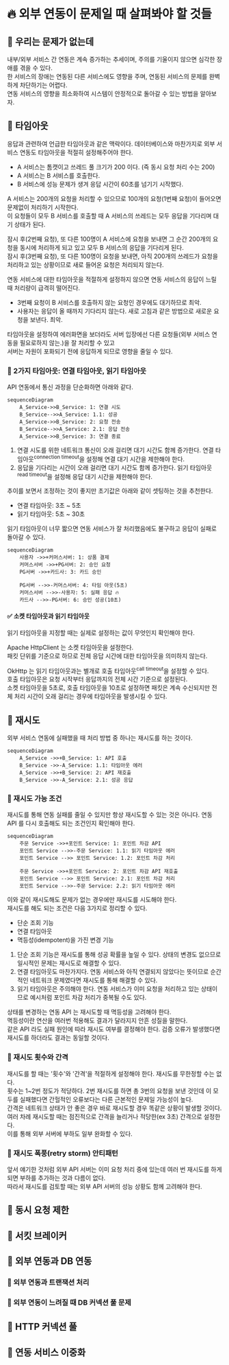 # 🔥 외부 연동이 문제일 때 살펴봐야 할 것들

## 🚀 우리는 문제가 없는데

내부/외부 서비스 간 연동은 계속 증가하는 추세이며, 주의를 기울이지 않으면 심각한 장애를 겪을 수 있다.  
한 서비스의 장애는 연동된 다른 서비스에도 영향을 주며, 연동된 서비스의 문제를 완벽하게 차단하기는 어렵다.  
연동 서비스의 영향을 최소화하여 시스템이 안정적으로 돌아갈 수 있는 방법을 알아보자.

## 🚀 타임아웃

응답과 관련하여 언급한 타임아웃과 같은 맥락이다. 데이터베이스와 마찬가지로 외부 서비스 연동도 타임아웃을 적절히 설정해주어야 한다.  

- A 서비스는 톰캣이고 쓰레드 풀 크기가 200 이다. (즉 동시 요청 처리 수는 200)
- A 서비스는 B 서비스를 호출한다.
- B 서비스에 성능 문제가 생겨 응답 시간이 60초를 넘기기 시작했다.

A 서비스는 200개의 요청을 처리할 수 있으므로 100개의 요청(1번째 요청)이 들어오면 문제없이 처리하기 시작한다.  
이 요청들이 모두 B 서비스를 호출할 때 A 서비스의 쓰레드는 모두 응답을 기다리며 대기 상태가 된다.  

잠시 후(2번째 요청), 또 다른 100명이 A 서비스에 요청을 보내면 그 순간 200개의 요청을 동시에 처리하게 되고 있고 모두 B 서비스의 응답을 기다리게 된다.  
잠시 후(3번째 요청), 또 다른 100명이 요청을 보내면, 아직 200개의 쓰레드가 요청을 처리하고 있는 상황이므로 새로 들어온 요청은 처리되지 않는다.  

연동 서비스에 대한 타임아웃을 적절하게 설정하지 않으면 연동 서비스의 응답이 느릴 때 처리량이 급격히 떨어진다.  

- 3번째 요청이 B 서비스를 호출하지 않는 요청인 경우에도 대기하므로 최악.
- 사용자는 응답이 올 때까지 기다리지 않는다. 새로 고침과 같은 방법으로 새로운 요청을 보낸다. 최악.

타임아웃을 설정하여 에러화면을 보더라도 서버 입장에선 다른 요청들(외부 서비스 연동을 필요로하지 않는.)을 잘 처리할 수 있고  
서버는 자원이 포화되기 전에 응답하게 되므로 영향을 줄일 수 있다.  

### 🎯 2가지 타임아웃: 연결 타임아웃, 읽기 타임아웃 

API 연동에서 통신 과정을 단순화하면 아래와 같다.  

```mermaid
sequenceDiagram
    A_Service->>B_Service: 1: 연결 시도
    B_Service-->>A_Service: 1.1: 성공
    A_Service->>B_Service: 2: 요청 전송
    B_Service-->>A_Service: 2.1: 응답 전송
    A_Service->>B_Service: 3: 연결 종료
```

1. 연결 시도를 위한 네트워크 통신이 오래 걸리면 대기 시간도 함께 증가한다. 연결 타임아웃<sup>connection timeout</sup>을 설정해 연결 대기 시간을 제한해야 한다.  
2. 응답을 기다리는 시간이 오래 걸리면 대기 시간도 함께 증가한다. 읽기 타임아웃<sup>read timeout</sup>을 설정해 응답 대기 시간을 제한해야 한다.  

추이를 보면서 조정하는 것이 좋지만 초기값은 아래와 같이 셋팅하는 것을 추천한다.  

- 연결 타임아웃: 3초 ~ 5초
- 읽기 타임아웃: 5초 ~ 30초

읽기 타임아웃이 너무 짧으면 연동 서비스가 잘 처리했음에도 불구하고 응답이 실패로 돌아갈 수 있다.  

```mermaid
sequenceDiagram
    사용자 ->>+커머스서버: 1: 상품 결제
    커머스서버 ->>+PG서버: 2: 승인 요청
    PG서버 ->>+카드사: 3: 카드 승인

    PG서버 -->>-커머스서버: 4: 타임 아웃(5초)
    커머스서버 -->>-사용자: 5: 실패 응답 🔥
    카드사 -->>-PG서버: 6: 승인 성공(10초)
```

#### ✅ 소켓 타임아웃과 읽기 타임아웃

읽기 타임아웃을 지정할 때는 실제로 설정하는 값이 무엇인지 확인해야 한다.  

Apache HttpClient 는 소켓 타임아웃을 설정한다.  
패킷 단위를 기준으로 하므로 전체 응답 시간에 대한 타임아웃을 의미하지 않는다.  

OkHttp 는 읽기 타임아웃과는 별개로 호출 타임아웃<sup>call timeout</sup>을 설정할 수 있다.  
호출 타임아웃은 요청 시작부터 응답까지의 전체 시간 기준으로 설정된다.  
소켓 타임아웃을 5초로, 호출 타임아웃을 10초로 설정하면 패킷은 계속 수신되지만 전체 처리 시간이 오래 걸리는 경우에 타임아웃을 발생시킬 수 있다.  

## 🚀 재시도

외부 서비스 연동에 실패했을 때 처리 방법 중 하나는 재시도를 하는 것이다.  

```mermaid
sequenceDiagram
    A_Service ->>+B_Service: 1: API 호출
    B_Service ->>-A_Service: 1.1: 타임아웃 에러
    A_Service ->>+B_Service: 2: API 재호출
    B_Service ->>-A_Service: 2.1: 성공 응답
```

### 🎯 재시도 가능 조건

재시도를 통해 연동 실패를 줄일 수 있지만 항상 재시도할 수 있는 것은 아니다. 연동 API 를 다시 호출해도 되는 조건인지 확인해야 한다.  

```mermaid
sequenceDiagram
    주문 Service ->>+포인트 Service: 1: 포인트 차감 API
    포인트 Service -->>-주문 Service: 1.1: 읽기 타임아웃 에러
    포인트 Service -->> 포인트 Service: 1.2: 포인트 차감 처리

    주문 Service ->>+포인트 Service: 2: 포인트 차감 API 재호출
    포인트 Service -->> 포인트 Service: 2.1: 포인트 차감 처리
    포인트 Service -->>-주문 Service: 2.2: 읽기 타임아웃 에러
```

이와 같이 재시도해도 문제가 없는 경우에만 재시도를 시도해야 한다.  
재시도를 해도 되는 조건은 다음 3가지로 정리할 수 있다.  

- 단순 조회 기능
- 연결 타임아웃
- 멱등성(idempotent)을 가진 변경 기능

1. 단순 조회 기능은 재시도를 통해 성공 확률을 높일 수 있다. 상태의 변경도 없으므로 일시적인 문제는 재시도로 해결할 수 있다.  
2. 연결 타임아웃도 마찬가지다. 연동 서비스와 아직 연결되지 않았다는 뜻이므로 순간적인 네트워크 문제였다면 재시도를 통해 해결할 수 있다.  
3. 읽기 타임아웃은 주의해야 한다. 연동 서비스가 이미 요청을 처리하고 있는 상태이므로 예시처럼 포인트 차감 처리가 중복될 수도 있다.

상태를 변경하는 연동 API 는 재시도할 때 멱등성을 고려해야 한다.  
멱등성이란 연산을 여러번 적용해도 결과가 달라지지 안흔 성질을 말한다.  
같은 API 라도 실패 원인에 따라 재시도 여부를 결정해야 한다. 검증 오류가 발생했다면 재시도를 하더라도 결과는 동일할 것이다.  

### 🎯 재시도 횟수와 간격

재시도를 할 때는 '횟수'와 '간격'을 적절하게 설정해야 한다. 재시도를 무한정할 수는 없다.  
횟수는 1~2번 정도가 적당하다. 2번 재시도를 하면 총 3번의 요청을 보낸 것인데 이 모두를 실패했다면 간헐적인 오류보다는 다른 근본적인 문제일 가능성이 높다.  
간격은 네트워크 상태가 안 좋은 경우 바로 재시도할 경우 똑같은 상황이 발생할 것이다.  
여러 차례 재시도할 때는 점진적으로 간격을 늘리거나 적당한(ex 3초) 간격으로 설정한다.  
이를 통해 외부 서버에 부하도 일부 완화할 수 있다.  

### 🎯 재시도 폭풍(retry storm) 안티패턴

앞서 얘기한 것처럼 외부 API 서버는 이미 요청 처리 중에 있는데 여러 번 재시도를 하게 되면 부하를 추가하는 것과 다름이 없다.  
따라서 재시도를 검토할 때는 외부 API 서버의 성능 상황도 함께 고려해야 한다.  

## 🚀 동시 요청 제한



## 🚀 서킷 브레이커



## 🚀 외부 연동과 DB 연동



### 🎯 외부 연동과 트랜잭션 처리



### 🎯 외부 연동이 느려질 때 DB 커넥션 풀 문제



## 🚀 HTTP 커넥션 풀



## 🚀 연동 서비스 이중화

